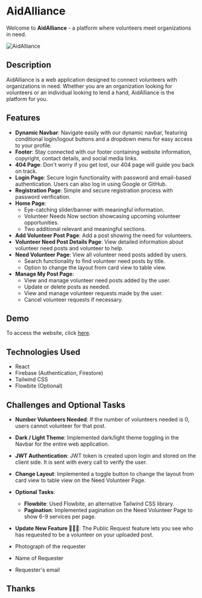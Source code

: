 # AidAlliance

Welcome to **AidAlliance** - a platform where volunteers meet organizations in need.

![AidAlliance](https://i.ibb.co/PmpGsm2/360-F-272398712-z28-EMWLb-M9-Y8zojg51t-LZo4-D8-Ju3-R7-EG-1.jpg)


## Description

AidAlliance is a web application designed to connect volunteers with organizations in need. Whether you are an organization looking for volunteers or an individual looking to lend a hand, AidAlliance is the platform for you.

## Features

- **Dynamic Navbar**: Navigate easily with our dynamic navbar, featuring conditional login/logout buttons and a dropdown menu for easy access to your profile.
- **Footer**: Stay connected with our footer containing website information, copyright, contact details, and social media links.
- **404 Page**: Don't worry if you get lost, our 404 page will guide you back on track.
- **Login Page**: Secure login functionality with password and email-based authentication. Users can also log in using Google or GitHub.
- **Registration Page**: Simple and secure registration process with password verification.
- **Home Page**:
  - Eye-catching slider/banner with meaningful information.
  - Volunteer Needs Now section showcasing upcoming volunteer opportunities.
  - Two additional relevant and meaningful sections.
- **Add Volunteer Post Page**: Add a post showing the need for volunteers. 
- **Volunteer Need Post Details Page**: View detailed information about volunteer need posts and volunteer to help.
- **Need Volunteer Page**: View all volunteer need posts added by users.
  - Search functionality to find volunteer need posts by title.
  - Option to change the layout from card view to table view.
- **Manage My Post Page**: 
  - View and manage volunteer need posts added by the user.
  - Update or delete posts as needed.
  - View and manage volunteer requests made by the user.
  - Cancel volunteer requests if necessary.

## Demo

To access the website, click [here](https://volunteer-e5e10.web.app/).

## Technologies Used

- React
- Firebase (Authentication, Firestore)
- Tailwind CSS
- Flowbite (Optional)

## Challenges and Optional Tasks

- **Number Volunteers Needed**: If the number of volunteers needed is 0, users cannot volunteer for that post.
- **Dark / Light Theme**: Implemented dark/light theme toggling in the Navbar for the entire web application.
- **JWT Authentication**: JWT token is created upon login and stored on the client side. It is sent with every call to verify the user.
- **Change Layout**: Implemented a toggle button to change the layout from card view to table view on the Need Volunteer Page.
- **Optional Tasks**:
  - **Flowbite**: Used Flowbite, an alternative Tailwind CSS library.
  - **Pagination**: Implemented pagination on the Need Volunteer Page to show 6-9 services per page.

- **Update New Feature 🎉🎉🎉**: The Public Request feature lets you see who has requested to be a volunteer on your uploaded post. 

- Photograph of the requester
- Name of Requester
- Requester's email



## Thanks

